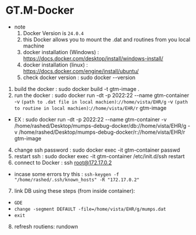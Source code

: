 # GT.M-Docker
- note 
  1. Docker Version is `24.0.4`
    2. this Docker allows you to mount the .dat and routines from you local machine
    3. docker installation (Windows) : https://docs.docker.com/desktop/install/windows-install/
    4. docker installation (linux) : https://docs.docker.com/engine/install/ubuntu/
    5. check docker version : sudo docker --version
1. build the docker : sudo docker build -t gtm-image .
2. run the docker : sudo docker run -dt -p 2022:22 --name gtm-container -v `(path to .dat file in local machien)`:`//home/vista/EHR/g` -v `(path to routine in local machien)`:`//home/vista/EHR/r` gtm-image
  - EX : sudo docker run -dt -p 2022:22 --name gtm-container -v /home/rashed/Desktop/mumps-debug-docker/db://home/vista/EHR/g -v /home/rashed/Desktop/mumps-debug-docker/r://home/vista/EHR/r gtm-image
4. change ssh password : sudo docker exec -it gtm-container passwd
5. restart ssh : sudo docker exec -it gtm-container /etc/init.d/ssh restart
6. connect to Docker :  ssh root@172.17.0.2
- incase some errors try this : `ssh-keygen -f "/home/rashed/.ssh/known_hosts" -R "172.17.0.2"`
7. link DB using these steps (from inside container):
- `GDE`
- `change -segment DEFAULT -file=/home/vista/EHR/g/mumps.dat`
- `exit`
8. refresh routiens: rundown

